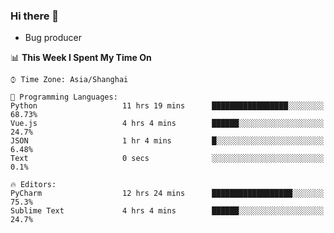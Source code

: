 ### Hi there 👋
* Bug producer
<!--START_SECTION:waka-->
📊 **This Week I Spent My Time On** 

```text
⌚︎ Time Zone: Asia/Shanghai

💬 Programming Languages: 
Python                   11 hrs 19 mins      █████████████████░░░░░░░░   68.73% 
Vue.js                   4 hrs 4 mins        ██████░░░░░░░░░░░░░░░░░░░   24.7% 
JSON                     1 hr 4 mins         █░░░░░░░░░░░░░░░░░░░░░░░░   6.48% 
Text                     0 secs              ░░░░░░░░░░░░░░░░░░░░░░░░░   0.1%

🔥 Editors: 
PyCharm                  12 hrs 24 mins      ██████████████████░░░░░░░   75.3% 
Sublime Text             4 hrs 4 mins        ██████░░░░░░░░░░░░░░░░░░░   24.7%

```


<!--END_SECTION:waka-->
